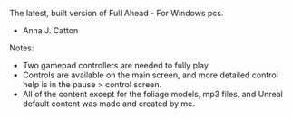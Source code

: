 The latest, built version of Full Ahead - For Windows pcs.
- Anna J. Catton

Notes:
- Two gamepad controllers are needed to fully play
- Controls are available on the main screen, and more detailed control help is in the pause > control screen.
- All of the content except for the foliage models, mp3 files, and Unreal default content was made and created by me.
